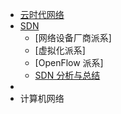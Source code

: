 - [云时代网络](Cloud%20Native%20Network/Cloud-Native-Network.md)
- [SDN](SDN/SDN-definition.md)
  - [网络设备厂商派系]
  - [虚拟化派系]
  - [OpenFlow 派系]
  - [SDN 分析与总结](SDN/SDN-分析与总结.md)
- 
- 计算机网络